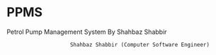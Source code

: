 # PPMS
Petrol Pump Management System By Shahbaz Shabbir


                        Shahbaz Shabbir (Computer Software Engineer)
